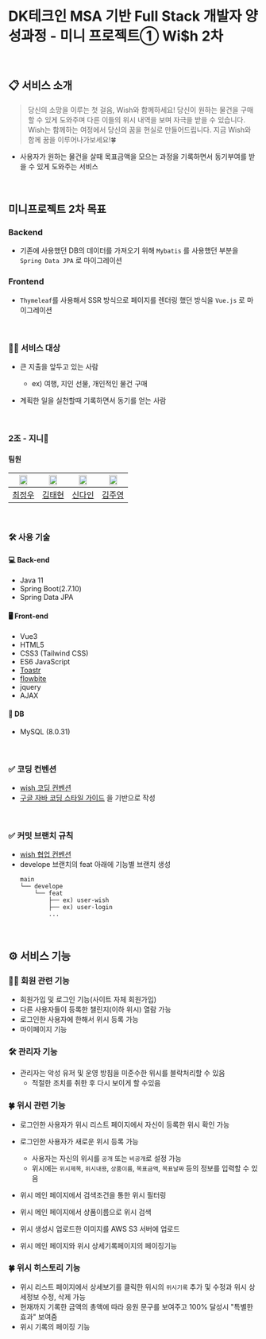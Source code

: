 # DK테크인 MSA 기반 Full Stack 개발자 양성과정 - 미니 프로젝트① Wi$h 2차

<br>

## 📋 서비스 소개

> 당신의 소망을 이루는 첫 걸음, Wish와 함께하세요! 당신이 원하는 물건을 구매할 수 있게 도와주며 다른 이들의 위시 내역을 보며 자극을 받을 수 있습니다. Wish는 함께하는 여정에서 당신의 꿈을 현실로
> 만들어드립니다. 지금 Wish와 함께 꿈을 이루어나가보세요!🍀

- 사용자가 원하는 물건을 살때 목표금액을 모으는 과정을 기록하면서 동기부여를 받을 수 있게 도와주는 서비스

<br>

## 미니프로젝트 2차 목표

### Backend 
- 기존에 사용했던 DB의 데이터를 가져오기 위해 `Mybatis` 를 사용했던 부분을 `Spring Data JPA` 로 마이그레이션

### Frontend
- `Thymeleaf`를 사용해서 SSR 방식으로 페이지를 렌더링 했던 방식을 `Vue.js` 로 마이그레이션

<br>

### 🙋‍♂️ 서비스 대상

- 큰 지출을 앞두고 있는 사람
  - ex) 여행, 지인 선물, 개인적인 물건 구매
- 계획한 일을 실천할때 기록하면서 동기를 얻는 사람

  <br>

### 2조 - 지니🧞‍

#### 팀원

<div align=center>

| <img src="https://user-images.githubusercontent.com/65614734/234463952-88a0316a-9a7f-46e5-9521-286f1a336fde.png" width=60%> | <img src="https://user-images.githubusercontent.com/65614734/234463967-8c061f78-a3c0-4820-b3fe-860a7619534e.png" width=60%> | <img src="https://user-images.githubusercontent.com/65614734/234463974-fb7a45f9-78a0-4527-b0dc-ecfa94ed2dfe.png" width=60%> | <img src="https://user-images.githubusercontent.com/65614734/234463976-a7153eab-5ba4-4a60-a829-432de60b490d.png" width=60%>|
|:-:|:-:|:-:|:-:|
|[최정우](https://github.com/cofreeman)|[김태현](https://github.com/ffolabear)|[신다인](https://github.com/FunnyDain)|[김주영](https://github.com/JYK75)|

</div>


<br>

### 🛠️ 사용 기술

#### 💻 Back-end

- Java 11
- Spring Boot(2.7.10)
- Spring Data JPA

#### 🖥️ Front-end
 
- Vue3
- HTML5
- CSS3 (Tailwind CSS)
- ES6 JavaScript
- [Toastr](https://github.com/CodeSeven/toastr)
- [flowbite](https://flowbite.com)
- jquery
- AJAX


#### 💾 DB

- MySQL (8.0.31)

<br>

### ✅ 코딩 컨벤션

- [wish 코딩 컨벤션](https://github.com/dkWishTeam/dk-wish/blob/main/docs/coding_convention.md)
- [구글 자바 코딩 스타일 가이드](https://google.github.io/styleguide/javaguide.html) 을 기반으로 작성


<br>

### ✅ 커밋 브랜치 규칙

- [wish 협업 컨벤션](https://github.com/dkWishTeam/dk-wish/blob/main/docs/cowork_convention.md)
- develope 브랜치의 feat 아래에 기능별 브랜치 생성 
  ```text
  main
  └── develope
      └── feat
          ├── ex) user-wish
          ├── ex) user-login
          ...
  ```


<br>


## ⚙️ 서비스 기능

### 🧑‍💻 회원 관련 기능

- 회원가입 및 로그인 기능(사이트 자체 회원가입)
- 다른 사용자들이 등록한 챌린지(이하 위시) 열람 가능
- 로그인한 사용자에 한해서 위시 등록 가능
- 마이페이지 기능


### 🛠️ 관리자 기능

- 관리자는 악성 유저 및 운영 방침을 미준수한 위시를 블락처리할 수 있음
  - 적절한 조치를 취한 후 다시 보이게 할 수있음

### 🍀 위시 관련 기능

- 로그인한 사용자가 위시 리스트 페이지에서 자신이 등록한 위시 확인 가능
- 로그인한 사용자가 새로운 위시 등록 가능
  - 사용자는 자신의 위시를 `공개` 또는 `비공개`로 설정 가능
  - 위시에는 `위시제목`, `위시내용`, `상품이름`, `목표금액`, `목표날짜` 등의 정보를 입력할 수 있음

- 위시 메인 페이지에서 검색조건을 통한 위시 필터링
- 위시 메인 페이지에서 상품이름으로 위시 검색
- 위시 생성시 업로드한 이미지를 AWS S3 서버에 업로드
- 위시 메인 페이지와 위시 상세기록페이지의 페이징기능

### 🍀 위시 히스토리 기능
- 위시 리스트 페이지에서 상세보기를 클릭한 위시의 `위시기록` 추가 및 수정과 위시 상세정보 수정, 삭제 가능
- 현재까지 기록한 금액의 총액에 따라 응원 문구를 보여주고 100% 달성시 "특별한 효과" 보여줌 
- 위시 기록의 페이징 기능


<br>
<br>
